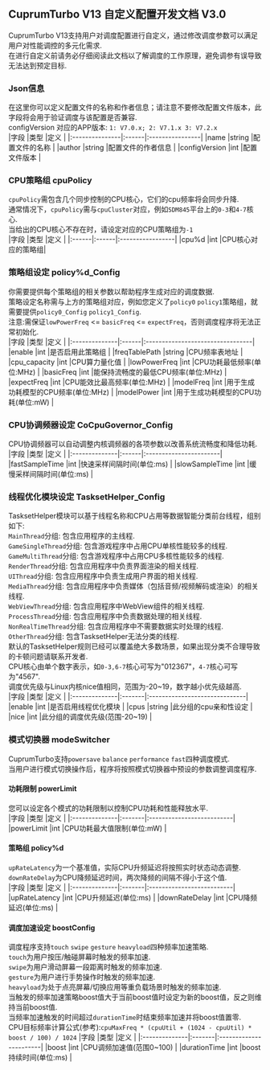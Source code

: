 ## CuprumTurbo V13 自定义配置开发文档 V3.0  
CuprumTurbo V13支持用户对调度配置进行自定义，通过修改调度参数可以满足用户对性能调控的多元化需求.  
在进行自定义前请务必仔细阅读此文档以了解调度的工作原理，避免调参有误导致无法达到预定目标.  
### Json信息  
在这里你可以定义配置文件的名称和作者信息；请注意不要修改配置文件版本，此字段将会用于验证调度与该配置是否兼容.  
configVersion 对应的APP版本: `1: V7.0.x; 2: V7.1.x 3: V7.2.x `  
|字段            |类型    |定义              |
|:---------------|:------|:----------------|
|name            |string |配置文件的名称     |
|author          |string |配置文件的作者信息  |
|configVersion   |int    |配置文件版本       |
### CPU策略组 cpuPolicy  
`cpuPolicy`需包含几个同步控制的CPU核心，它们的cpu频率将会同步升降.  
通常情况下，`cpuPolicy`需与`cpuCluster`对应，例如`SDM845`平台上的`0-3`和`4-7`核心.  
当给出的CPU核心不存在时，请设定对应的CPU策略组为`-1`  
|字段   |类型   |定义               |
|:------|:------|:-----------------|
|cpu%d  |int    |CPU核心对应的策略组|
### 策略组设定 policy%d_Config  
你需要提供每个策略组的相关参数以帮助程序生成对应的调度数据.  
策略设定名称需与上方的策略组对应，例如您定义了`policy0` `policy1`策略组，就需要提供`policy0_Config` `policy1_Config`.  
注意:需保证`lowPowerFreq` <= `basicFreq` <= `expectFreq`，否则调度程序将无法正常初始化.  
|字段           |类型    |定义                               |
|:--------------|:------|:---------------------------------|
|enable         |int    |是否启用此策略组                     |
|freqTablePath  |string |CPU频率表地址                       |
|cpu_capacity   |int    |CPU算力量化值                       |
|lowPowerFreq   |int    |CPU功耗最低频率(单位:MHz)            |
|basicFreq      |int    |能保持流畅度的最低CPU频率(单位:MHz)    |
|expectFreq     |int    |CPU能效比最高频率(单位:MHz)          |
|modelFreq      |int    |用于生成功耗模型的CPU频率(单位:MHz)    |
|modelPower     |int    |用于生成功耗模型的CPU功耗(单位:mW)     |
### CPU协调频器设定 CoCpuGovernor_Config  
CPU协调频器可以自动调整内核调频器的各项参数以改善系统流畅度和降低功耗.  
|字段           |类型    |定义                     |
|:--------------|:------|:-----------------------|
|fastSampleTime |int    |快速采样间隔时间(单位:ms)  |
|slowSampleTime |int    |缓慢采样间隔时间(单位:ms)  |
### 线程优化模块设定 TasksetHelper_Config   
TasksetHelper模块可以基于线程名称和CPU占用等数据智能分类前台线程，组别如下:  
`MainThread`分组: 包含应用程序的主线程.   
`GameSingleThread`分组: 包含游戏程序中占用CPU单核性能较多的线程.  
`GameMultiThread`分组: 包含游戏程序中占用CPU多核性能较多的线程.  
`RenderThread`分组: 包含应用程序中负责界面渲染的相关线程.  
`UIThread`分组: 包含应用程序中负责生成用户界面的相关线程.  
`MediaThread`分组: 包含应用程序中负责媒体（包括音频/视频解码或渲染）的相关线程.  
`WebViewThread`分组: 包含应用程序中WebView组件的相关线程.  
`ProcessThread`分组: 包含应用程序中负责数据处理的相关线程.  
`NonRealTimeThread`分组: 包含应用程序中不需要数据实时处理的线程.  
`OtherThread`分组: 包含TasksetHelper无法分类的线程.  
默认的TasksetHelper规则已经可以覆盖绝大多数场景，如果出现分类不合理导致的卡顿问题请联系开发者.  
CPU核心由单个数字表示，如`0-3,6-7`核心可写为"012367"，`4-7`核心可写为"4567".  
调度优先级与Linux内核nice值相同，范围为-20~19，数字越小优先级越高.  
|字段           |类型     |定义                            |
|:--------------|:-------|:------------------------------|
|enable         |int     |是否启用线程优化模块              |
|cpus           |string  |此分组的cpu亲和性设定             |
|nice           |int     |此分组的调度优先级(范围-20~19)    |
### 模式切换器 modeSwitcher  
CuprumTurbo支持`powersave` `balance` `performance` `fast`四种调度模式.  
当用户进行模式切换操作后，程序将按照模式切换器中预设的参数调整调度程序.  
#### 功耗限制 powerLimit  
您可以设定各个模式的功耗限制以控制CPU功耗和性能释放水平.  
|字段           |类型     |定义                        |
|:--------------|:-------|:--------------------------|
|powerLimit     |int     |CPU功耗最大值限制(单位:mW)    |
#### 策略组 policy%d  
`upRateLatency`为一个基准值，实际CPU升频延迟将按照实时状态动态调整.  
`downRateDelay`为CPU降频延迟时间，两次降频的间隔不得小于这个值.  
|字段           |类型     |定义                        |
|:--------------|:-------|:--------------------------|
|upRateLatency  |int     |CPU升频延迟(单位:ms)         |
|downRateDelay  |int     |CPU降频延迟(单位:ms)         |
#### 调度加速设定 boostConfig  
调度程序支持`touch` `swipe` `gesture` `heavyload`四种频率加速策略.  
`touch`为用户按压/触碰屏幕时触发的频率加速.  
`swipe`为用户滑动屏幕一段距离时触发的频率加速.  
`gesture`为用户进行手势操作时触发的频率加速.  
`heavyload`为处于点亮屏幕/切换应用等重负载场景时触发的频率加速.  
当触发的频率加速策略boost值大于当前boost值时设定为新的boost值，反之则维持当前boost值.  
当频率加速触发的时间超过`durationTime`时结束频率加速并将boost值置零.  
CPU目标频率计算公式(参考):`cpuMaxFreq * (cpuUtil + (1024 - cpuUtil) * boost / 100) / 1024`
|字段           |类型     |定义                     |
|:--------------|:-------|:-----------------------|
|boost          |int     |CPU调频加速值(范围0~100)  |
|durationTime   |int     |boost持续时间(单位:ms)    |
